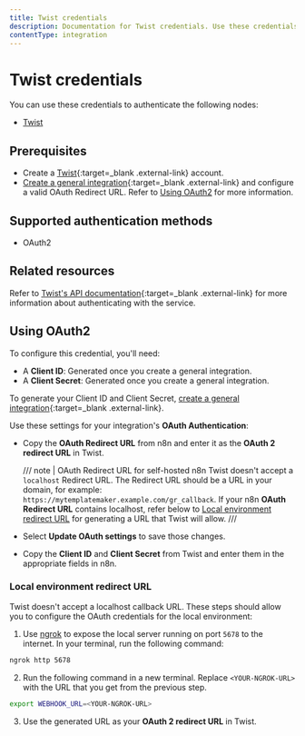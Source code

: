 ```yaml
---
title: Twist credentials
description: Documentation for Twist credentials. Use these credentials to authenticate Twist in n8n, a workflow automation platform.
contentType: integration
---
```


# Twist credentials

You can use these credentials to authenticate the following nodes:

- [Twist](/integrations/builtin/app-nodes/n8n-nodes-base.twist/)

## Prerequisites

- Create a [Twist](https://twist.com/){:target=_blank .external-link} account.
- [Create a general integration](https://twist.com/app_console/create_app){:target=_blank .external-link} and configure a valid OAuth Redirect URL. Refer to [Using OAuth2](#using-oauth2) for more information.

## Supported authentication methods

- OAuth2

## Related resources

Refer to [Twist's API documentation](https://developer.twist.com/v3/#authorization){:target=_blank .external-link} for more information about authenticating with the service.

## Using OAuth2
To configure this credential, you'll need:

- A **Client ID**: Generated once you create a general integration.
- A **Client Secret**: Generated once you create a general integration.

To generate your Client ID and Client Secret, [create a general integration](https://twist.com/app_console/create_app){:target=_blank .external-link}.

Use these settings for your integration's **OAuth Authentication**:

- Copy the **OAuth Redirect URL** from n8n and enter it as the **OAuth 2 redirect URL** in Twist.
    
    /// note | OAuth Redirect URL for self-hosted n8n
    Twist doesn't accept a `localhost` Redirect URL. The Redirect URL should be a URL in your domain, for example: `https://mytemplatemaker.example.com/gr_callback`. If your n8n **OAuth Redirect URL** contains localhost, refer below to [Local environment redirect URL](#local-environment-redirect-url) for generating a URL that Twist will allow.
    ///

- Select **Update OAuth settings** to save those changes.
- Copy the **Client ID** and **Client Secret** from Twist and enter them in the appropriate fields in n8n.

### Local environment redirect URL

Twist doesn't accept a localhost callback URL. These steps should allow you to configure the OAuth credentials for the local environment:

1. Use [ngrok](https://ngrok.com/) to expose the local server running on port `5678` to the internet. In your terminal, run the following command:
```sh
ngrok http 5678
```
2. Run the following command in a new terminal. Replace `<YOUR-NGROK-URL>` with the URL that you get from the previous step.
```sh
export WEBHOOK_URL=<YOUR-NGROK-URL>
```
3. Use the generated URL as your **OAuth 2 redirect URL** in Twist.

